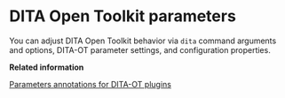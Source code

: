 # DITA Open Toolkit parameters

You can adjust DITA Open Toolkit behavior via `dita` command arguments and options, DITA-OT parameter settings, and configuration properties.

**Related information**  


[Parameters annotations for DITA-OT plugins](https://www.oxygenxml.com/events/2015/dita-ot_day.html#Parameters_Annotations_For_DITA_OT_Plugins)

